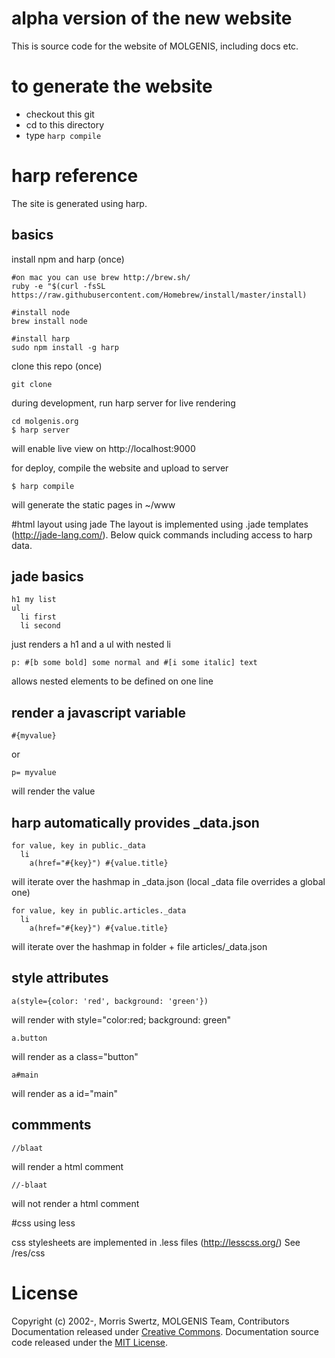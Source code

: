 # alpha version of the new website #

This is source code for the website of MOLGENIS, including docs etc.

# to generate the website

- checkout this git
- cd to this directory
- type ```harp compile```

# harp reference
The site is generated using harp.

## basics

install npm and harp (once)
```
#on mac you can use brew http://brew.sh/
ruby -e "$(curl -fsSL https://raw.githubusercontent.com/Homebrew/install/master/install)

#install node
brew install node

#install harp
sudo npm install -g harp
```

clone this repo (once)
```
git clone
```

during development, run harp server for live rendering
```
cd molgenis.org
$ harp server
```
will enable live view on http://localhost:9000

for deploy, compile the website and upload to server
```
$ harp compile
```
will generate the static pages in ~/www

#html layout using jade 
The layout is implemented using .jade templates (http://jade-lang.com/).
Below quick commands including access to harp data.

## jade basics

```
h1 my list
ul
  li first
  li second
```
just renders a h1 and a ul with nested li 

```
p: #[b some bold] some normal and #[i some italic] text
```
allows nested elements to be defined on one line

## render a javascript variable
```
#{myvalue}
```
or
```
p= myvalue
```
will render the value

## harp automatically provides _data.json

```
for value, key in public._data
  li
    a(href="#{key}") #{value.title}
```
will iterate over the hashmap in _data.json (local _data file overrides a global one) 

```
for value, key in public.articles._data
  li
    a(href="#{key}") #{value.title}
```
will iterate over the hashmap in folder + file articles/_data.json 

## style attributes

```
a(style={color: 'red', background: 'green'})
```
will render with style="color:red; background: green"

```
a.button
```
will render as a class="button"

```
a#main
```
will render as a id="main"

## commments

```
//blaat
```
will render a html comment

```
//-blaat
```
will not render a html comment

#css using less

css stylesheets are implemented in .less files (http://lesscss.org/)
See /res/css

# License
Copyright (c) 2002-, Morris Swertz, MOLGENIS Team, 
Contributors Documentation released under [Creative Commons](./LICENSE-CC).
Documentation source code released under the [MIT License](./LICENSE-MIT).
